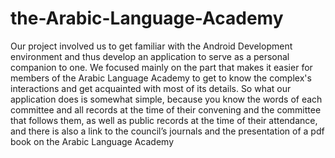 # the-Arabic-Language-Academy
Our project involved us to get familiar with the Android Development environment and thus develop an application to serve as a personal companion to one. We focused mainly on the part that makes it easier for members of the Arabic Language Academy to get to know the complex's interactions and get acquainted with most of its details. So what our application does is somewhat simple, because you know the words of each committee and all records at the time of their convening and the committee that follows them, as well as public records at the time of their attendance, and there is also a link to the council’s journals and the presentation of a pdf book on the Arabic Language Academy
